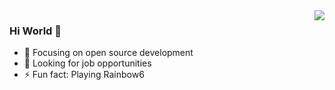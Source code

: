 <img align="right" src="https://github-readme-stats.vercel.app/api?username=Yuchen029&show_icons=true&icon_color=CE1D2D&text_color=718096&bg_color=ffffff&hide_title=true" />

### Hi World 👋

- :hammer: Focusing on open source development
- 🤔 Looking for job opportunities
- ⚡ Fun fact: Playing Rainbow6


<!--
**Yuchen029/Yuchen029** is a ✨ _special_ ✨ repository because its `README.md` (this file) appears on your GitHub profile.

Here are some ideas to get you started:

- 🔭 I’m currently working on ...
- 🌱 I’m currently learning ...
- 👯 I’m looking to collaborate on ...
- 🤔 I’m looking for help with ...
- 💬 Ask me about ...
- 📫 How to reach me: ...
- 😄 Pronouns: ...
- ⚡ Fun fact: ...
-->
